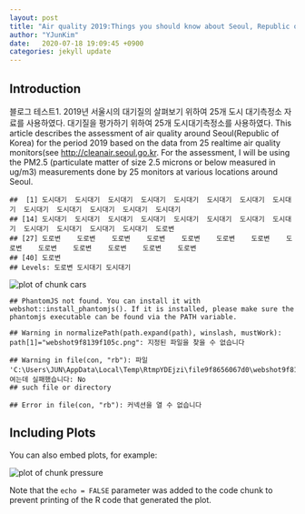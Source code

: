 ```yaml
---
layout: post
title: "Air quality 2019:Things you should know about Seoul, Republic of Korea"
author: "YJunKim"
date:   2020-07-18 19:09:45 +0900
categories: jekyll update
---
```


## Introduction
블로그 테스트1. 2019년 서울시의 대기질의 살펴보기 위하여 25개 도시 대기측정소 자료를 사용하였다. 대기질을 평가하기 위하여 25개 도시대기측정소를 사용하였다.
This article describes the assessment of air quality around Seoul(Republic of Korea) for the period 2019 based on the data from 25 realtime air quality monitors(see <http://cleanair.seoul.go.kr>. For the assessment, I will be using the PM2.5 (particulate matter of size 2.5 microns or below measured in ug/m3) measurements done by 25 monitors at various locations around Seoul.



```
##  [1] 도시대기  도시대기  도시대기  도시대기  도시대기  도시대기  도시대기  도시대기  도시대기  도시대기  도시대기  도시대기  도시대기 
## [14] 도시대기  도시대기  도시대기  도시대기  도시대기  도시대기  도시대기  도시대기  도시대기  도시대기  도시대기  도시대기  도로변   
## [27] 도로변    도로변    도로변    도로변    도로변    도로변    도로변    도로변    도로변    도로변    도로변    도로변    도로변   
## [40] 도로변   
## Levels: 도로변 도시대기 도시대기
```

![plot of chunk cars](figure/cars-1.png)

```
## PhantomJS not found. You can install it with webshot::install_phantomjs(). If it is installed, please make sure the phantomjs executable can be found via the PATH variable.
```

```
## Warning in normalizePath(path.expand(path), winslash, mustWork): path[1]="webshot9f8139f105c.png": 지정된 파일을 찾을 수 없습니다
```

```
## Warning in file(con, "rb"): 파일 'C:\Users\JUN\AppData\Local\Temp\RtmpYDEjzi\file9f8656067d0\webshot9f8139f105c.png'를 여는데 실패했습니다: No
## such file or directory
```

```
## Error in file(con, "rb"): 커넥션을 열 수 없습니다
```

## Including Plots

You can also embed plots, for example:

![plot of chunk pressure](figure/pressure-1.png)

Note that the `echo = FALSE` parameter was added to the code chunk to prevent printing of the R code that generated the plot.
